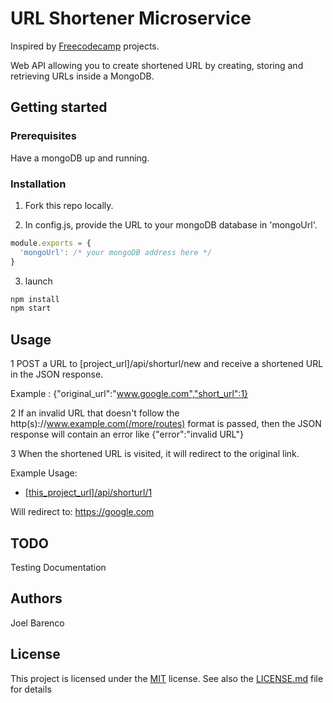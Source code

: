 # URL Shortener Microservice

Inspired by [Freecodecamp](https://learn.freecodecamp.org/apis-and-microservices/apis-and-microservices-projects/exercise-tracker) projects.

Web API allowing you to create shortened URL by creating, storing and retrieving URLs inside a MongoDB.

## Getting started

### Prerequisites

Have a mongoDB up and running.

### Installation

1) Fork this repo locally.

2) In config.js, provide the URL to your mongoDB database in 'mongoUrl'.
```javascript
module.exports = {
  'mongoUrl': /* your mongoDB address here */
}
```

3) launch 
```bash
npm install 
npm start
```

## Usage

1  POST a URL to [project_url]/api/shorturl/new and receive a shortened URL in the JSON response.
   
   Example : {"original_url":"www.google.com","short_url":1}

2  If an invalid URL that doesn't follow the http(s)://www.example.com(/more/routes) format is passed, then the JSON response will contain an error like {"error":"invalid URL"}

3  When the shortened URL is visited, it will redirect to the original link.

Example Usage: 
- [[this_project_url]/api/shorturl/1]()
  
Will redirect to:
https://google.com

## TODO

Testing
Documentation

## Authors

Joel Barenco

## License

This project is licensed under the [MIT](https://choosealicense.com/licenses/mit/) license.
See also the [LICENSE.md](LICENSE.md) file for details